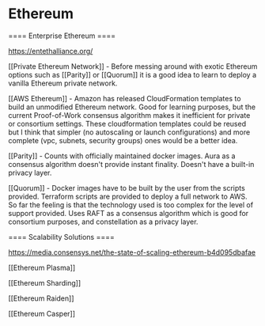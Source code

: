 # Ethereum

==== Enterprise Ethereum ====

https://entethalliance.org/

[[Private Ethereum Network]] - Before messing around with exotic Ethereum options such as [[Parity]] or [[Quorum]] it is a good idea to learn to deploy a vanilla Ethereum private network.

[[AWS Ethereum]] - Amazon has released CloudFormation templates to build an unmodified Ethereum network. Good for learning purposes, but the current Proof-of-Work consensus algorithm makes it inefficient for private or consortium settings. These cloudformation templates could be reused but I think that simpler (no autoscaling or launch configurations) and more complete (vpc, subnets, security groups) ones would be a better idea.

[[Parity]] - Counts with officially maintained docker images. Aura as a consensus algorithm doesn't provide instant finality. Doesn't have a built-in privacy layer.

[[Quorum]] - Docker images have to be built by the user from the scripts provided. Terraform scripts are provided to deploy a full network to AWS. So far the feeling is that the technology used is too complex for the level of support provided. Uses RAFT as a consensus algorithm which is good for consortium purposes, and constellation as a privacy layer.

==== Scalability Solutions ====

https://media.consensys.net/the-state-of-scaling-ethereum-b4d095dbafae

[[Ethereum Plasma]]

[[Ethereum Sharding]]

[[Ethereum Raiden]]

[[Ethereum Casper]]
